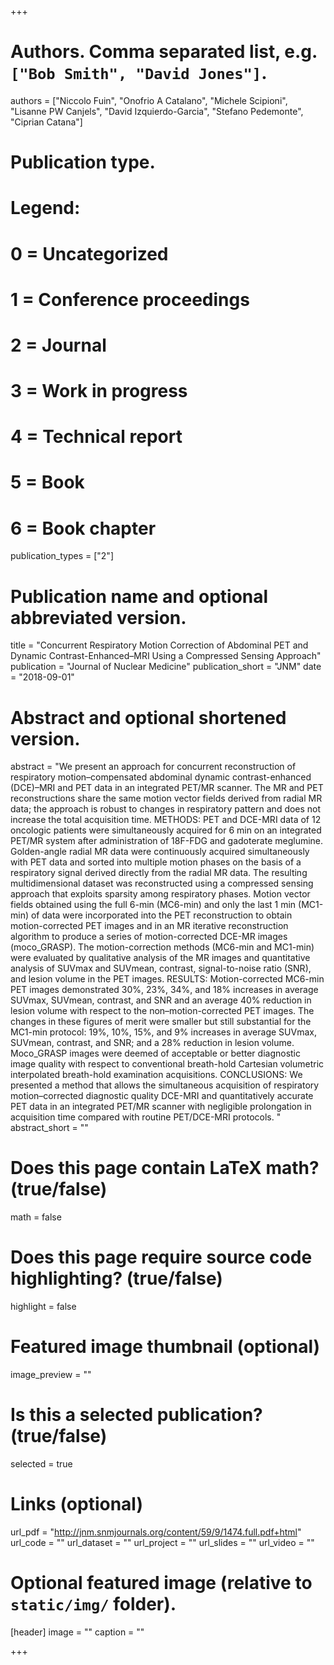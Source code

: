 +++

# Authors. Comma separated list, e.g. `["Bob Smith", "David Jones"]`.
authors = ["Niccolo Fuin", "Onofrio A Catalano", "Michele Scipioni", "Lisanne PW Canjels", "David Izquierdo-Garcia", "Stefano Pedemonte", "Ciprian Catana"]

# Publication type.
# Legend:
# 0 = Uncategorized
# 1 = Conference proceedings
# 2 = Journal
# 3 = Work in progress
# 4 = Technical report
# 5 = Book
# 6 = Book chapter
publication_types = ["2"]

# Publication name and optional abbreviated version.
title = "Concurrent Respiratory Motion Correction of Abdominal PET and Dynamic Contrast-Enhanced–MRI Using a Compressed Sensing Approach"
publication = "Journal of Nuclear Medicine"
publication_short = "JNM"
date = "2018-09-01"

# Abstract and optional shortened version.
abstract = "We present an approach for concurrent reconstruction of respiratory motion–compensated abdominal dynamic contrast-enhanced (DCE)–MRI and PET data in an integrated PET/MR scanner. The MR and PET reconstructions share the same motion vector fields derived from radial MR data; the approach is robust to changes in respiratory pattern and does not increase the total acquisition time. METHODS: PET and DCE-MRI data of 12 oncologic patients were simultaneously acquired for 6 min on an integrated PET/MR system after administration of 18F-FDG and gadoterate meglumine. Golden-angle radial MR data were continuously acquired simultaneously with PET data and sorted into multiple motion phases on the basis of a respiratory signal derived directly from the radial MR data. The resulting multidimensional dataset was reconstructed using a compressed sensing approach that exploits sparsity among respiratory phases. Motion vector fields obtained using the full 6-min (MC6-min) and only the last 1 min (MC1-min) of data were incorporated into the PET reconstruction to obtain motion-corrected PET images and in an MR iterative reconstruction algorithm to produce a series of motion-corrected DCE-MR images (moco_GRASP). The motion-correction methods (MC6-min and MC1-min) were evaluated by qualitative analysis of the MR images and quantitative analysis of SUVmax and SUVmean, contrast, signal-to-noise ratio (SNR), and lesion volume in the PET images. RESULTS: Motion-corrected MC6-min PET images demonstrated 30%, 23%, 34%, and 18% increases in average SUVmax, SUVmean, contrast, and SNR and an average 40% reduction in lesion volume with respect to the non–motion-corrected PET images. The changes in these figures of merit were smaller but still substantial for the MC1-min protocol: 19%, 10%, 15%, and 9% increases in average SUVmax, SUVmean, contrast, and SNR; and a 28% reduction in lesion volume. Moco_GRASP images were deemed of acceptable or better diagnostic image quality with respect to conventional breath-hold Cartesian volumetric interpolated breath-hold examination acquisitions. CONCLUSIONS: We presented a method that allows the simultaneous acquisition of respiratory motion–corrected diagnostic quality DCE-MRI and quantitatively accurate PET data in an integrated PET/MR scanner with negligible prolongation in acquisition time compared with routine PET/DCE-MRI protocols. "
abstract_short = ""

# Does this page contain LaTeX math? (true/false)
math = false

# Does this page require source code highlighting? (true/false)
highlight = false

# Featured image thumbnail (optional)
image_preview = ""

# Is this a selected publication? (true/false)
selected = true

# Links (optional)
url_pdf = "http://jnm.snmjournals.org/content/59/9/1474.full.pdf+html"
url_code = ""
url_dataset = ""
url_project = ""
url_slides = ""
url_video = ""

# Optional featured image (relative to `static/img/` folder).
[header]
image = ""
caption = ""

+++
